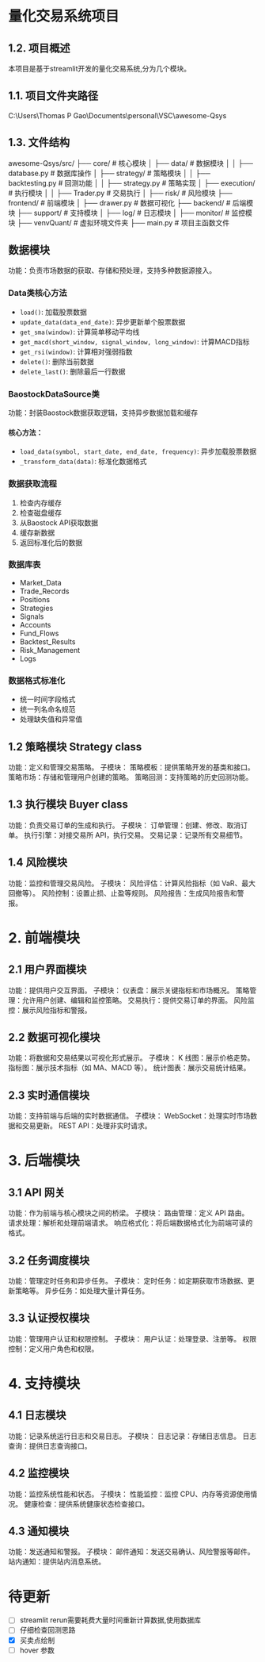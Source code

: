 # 量化交易系统项目
## 1.2. 项目概述
本项目是基于streamlit开发的量化交易系统,分为几个模块。
## 1.1. 项目文件夹路径
C:\Users\Thomas P Gao\Documents\personal\VSC\awesome-Qsys
## 1.3. 文件结构
awesome-Qsys/src/
├── core/                         # 核心模块
│   ├── data/                     # 数据模块
│   │   ├── database.py           # 数据库操作
│   ├── strategy/                 # 策略模块
│   │   ├── backtesting.py        # 回测功能
│   │   ├── strategy.py           # 策略实现
│   ├── execution/                # 执行模块
│   │   ├── Trader.py             # 交易执行
│   ├── risk/                     # 风险模块
├── frontend/                     # 前端模块
│   ├── drawer.py                 # 数据可视化
├── backend/                      # 后端模块
├── support/                      # 支持模块
│   ├── log/                      # 日志模块
│   ├── monitor/                  # 监控模块
├── venvQuant/                    # 虚拟环境文件夹
├── main.py                       # 项目主函数文件


## 数据模块
功能：负责市场数据的获取、存储和预处理，支持多种数据源接入。

### Data类核心方法
- `load()`: 加载股票数据
- `update_data(data_end_date)`: 异步更新单个股票数据
- `get_sma(window)`: 计算简单移动平均线
- `get_macd(short_window, signal_window, long_window)`: 计算MACD指标
- `get_rsi(window)`: 计算相对强弱指数
- `delete()`: 删除当前数据
- `delete_last()`: 删除最后一行数据

### BaostockDataSource类
功能：封装Baostock数据获取逻辑，支持异步数据加载和缓存

#### 核心方法：
- `load_data(symbol, start_date, end_date, frequency)`: 异步加载股票数据
- `_transform_data(data)`: 标准化数据格式

### 数据获取流程
1. 检查内存缓存
2. 检查磁盘缓存
3. 从Baostock API获取数据
4. 缓存新数据
5. 返回标准化后的数据

### 数据库表
- Market_Data
- Trade_Records
- Positions
- Strategies
- Signals
- Accounts
- Fund_Flows
- Backtest_Results
- Risk_Management
- Logs

### 数据格式标准化
- 统一时间字段格式
- 统一列名命名规范
- 处理缺失值和异常值

## 1.2 策略模块 Strategy class
功能：定义和管理交易策略。
子模块：
策略模板：提供策略开发的基类和接口。
策略市场：存储和管理用户创建的策略。
策略回测：支持策略的历史回测功能。
## 1.3 执行模块 Buyer class
功能：负责交易订单的生成和执行。
子模块：
订单管理：创建、修改、取消订单。
执行引擎：对接交易所 API，执行交易。
交易记录：记录所有交易细节。
## 1.4 风险模块
功能：监控和管理交易风险。
子模块：
风险评估：计算风险指标（如 VaR、最大回撤等）。
风险控制：设置止损、止盈等规则。
风险报告：生成风险报告和警报。
# 2. 前端模块
## 2.1 用户界面模块
功能：提供用户交互界面。
子模块：
仪表盘：展示关键指标和市场概况。
策略管理：允许用户创建、编辑和监控策略。
交易执行：提供交易订单的界面。
风险监控：展示风险指标和警报。
## 2.2 数据可视化模块
功能：将数据和交易结果以可视化形式展示。
子模块：
K 线图：展示价格走势。
指标图：展示技术指标（如 MA、MACD 等）。
统计图表：展示交易统计结果。
## 2.3 实时通信模块
功能：支持前端与后端的实时数据通信。
子模块：
WebSocket：处理实时市场数据和交易更新。
REST API：处理非实时请求。
# 3. 后端模块
## 3.1 API 网关
功能：作为前端与核心模块之间的桥梁。
子模块：
路由管理：定义 API 路由。
请求处理：解析和处理前端请求。
响应格式化：将后端数据格式化为前端可读的格式。
## 3.2 任务调度模块
功能：管理定时任务和异步任务。
子模块：
定时任务：如定期获取市场数据、更新策略等。
异步任务：如处理大量计算任务。
## 3.3 认证授权模块
功能：管理用户认证和权限控制。
子模块：
用户认证：处理登录、注册等。
权限控制：定义用户角色和权限。
# 4. 支持模块
## 4.1 日志模块
功能：记录系统运行日志和交易日志。
子模块：
日志记录：存储日志信息。
日志查询：提供日志查询接口。
## 4.2 监控模块
功能：监控系统性能和状态。
子模块：
性能监控：监控 CPU、内存等资源使用情况。
健康检查：提供系统健康状态检查接口。
## 4.3 通知模块
功能：发送通知和警报。
子模块：
邮件通知：发送交易确认、风险警报等邮件。
站内通知：提供站内消息系统。




# 待更新
- [ ] streamlit rerun需要耗费大量时间重新计算数据,使用数据库
- [ ] 仔细检查回测思路
- [x] 买卖点绘制
- [ ] hover 参数
